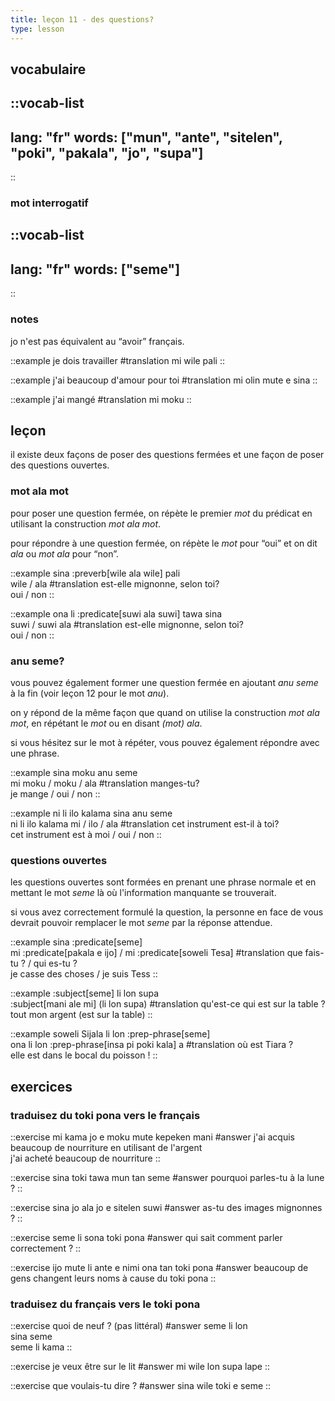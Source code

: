 ```yaml
---
title: leçon 11 - des questions? 
type: lesson
---
```

## vocabulaire
::vocab-list
---
lang: "fr"
words: ["mun", "ante", "sitelen", "poki", "pakala", "jo", "supa"]
---
::

### mot interrogatif
::vocab-list
---
lang: "fr"
words: ["seme"]
---
::

### notes
jo n'est pas équivalent au “avoir” français.

::example
je dois travailler
#translation
mi wile pali
::

::example
j'ai beaucoup d'amour pour toi
#translation
mi olin mute e sina
::

::example
j'ai mangé
#translation
mi moku
::


## leçon
il existe deux façons de poser des questions fermées et une façon de poser des questions ouvertes.

### mot ala mot

pour poser une question fermée, on répète le premier *mot* du prédicat en utilisant la construction *mot ala mot*.

pour répondre à une question fermée, on répète le *mot* pour “oui” et on dit *ala* ou *mot ala* pour “non”. 

::example
sina :preverb[wile ala wile] pali \
wile / ala
#translation
est-elle mignonne, selon toi? \
oui / non
::

::example
ona li :predicate[suwi ala suwi] tawa sina \
suwi / suwi ala
#translation
est-elle mignonne, selon toi? \
oui / non
::

### anu seme?

vous pouvez également former une question fermée en ajoutant *anu seme* à la fin (voir leçon 12 pour le mot *anu*).

on y répond de la même façon que quand on utilise la construction *mot ala mot*, en répétant le *mot* ou en disant *(mot) ala*.

si vous hésitez sur le mot à répéter, vous pouvez également répondre avec une phrase. 

::example
sina moku anu seme \
mi moku / moku / ala
#translation
manges-tu? \
je mange / oui / non
::

::example
ni li ilo kalama sina anu seme \
ni li ilo kalama mi / ilo / ala
#translation
cet instrument est-il à toi? \
cet instrument est à moi / oui / non
::

### questions ouvertes

les questions ouvertes sont formées en prenant une phrase normale et en mettant le mot *seme* là où l'information manquante se trouverait.

si vous avez correctement formulé la question, la personne en face de vous devrait pouvoir remplacer le mot *seme* par la réponse attendue. 

::example
sina :predicate[seme] \
mi :predicate[pakala e ijo] / mi :predicate[soweli Tesa]
#translation
que fais-tu ? / qui es-tu ? \
je casse des choses / je suis Tess
::

::example
:subject[seme] li lon supa \
:subject[mani ale mi] (li lon supa)
#translation
qu'est-ce qui est sur la table ? \
tout mon argent (est sur la table)
::

::example
soweli Sijala li lon :prep-phrase[seme] \
ona li lon :prep-phrase[insa pi poki kala] a
#translation
où est Tiara ? \
elle est dans le bocal du poisson !
::

## exercices
### traduisez du toki pona vers le français
::exercise
mi kama jo e moku mute kepeken mani
#answer
j'ai acquis beaucoup de nourriture en utilisant de l'argent \
j'ai acheté beaucoup de nourriture
::

::exercise
sina toki tawa mun tan seme
#answer
pourquoi parles-tu à la lune ?
::

::exercise
sina jo ala jo e sitelen suwi
#answer
as-tu des images mignonnes ?
::

::exercise
seme li sona toki pona
#answer
qui sait comment parler correctement ?
::

::exercise
ijo mute li ante e nimi ona tan toki pona
#answer
beaucoup de gens changent leurs noms à cause du toki pona
::

### traduisez du français vers le toki pona
::exercise
quoi de neuf ? (pas littéral)
#answer
seme li lon \
sina seme \
seme li kama
::

::exercise
je veux être sur le lit
#answer
mi wile lon supa lape
::

::exercise
que voulais-tu dire ?
#answer
sina wile toki e seme
::